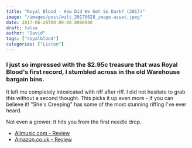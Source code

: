 ```yaml
---
title: "Royal Blood - How Did We Get So Dark? (2017)"
image: "/images/post/wilt_20170628_image-asset.jpeg"
date: 2017-06-28T00:00:00.0000000
draft: false
author: "David"
tags: ["royalblood"]
categories: ["Listen"]
---
```

### I just so impressed with the $2.95c treasure that was Royal Blood's first record, I stumbled across in the old Warehouse bargain bins. 

 It left me completely intoxicated with riff after riff. I did not hesitate to grab this without a second thought. This picks it up even more - if you can believe it! "She's Creeping" has some of the most stunning riffing I've ever heard. 

 Not even a grower. It hits you from the first needle drop.

-  [Allmusic.com - Review](http://www.allmusic.com/album/how-did-we-get-so-dark-mw0003041783)
-  [Amazon.co.uk - Review](https://www.amazon.co.uk/How-Did-We-Get-Dark/dp/B06XZWWJHJ/ref=sr_1_1?s=music&amp;ie=UTF8&amp;qid=1498638531&amp;sr=1-1&amp;keywords=royal+blood+how+did+we+get+so+dark)
